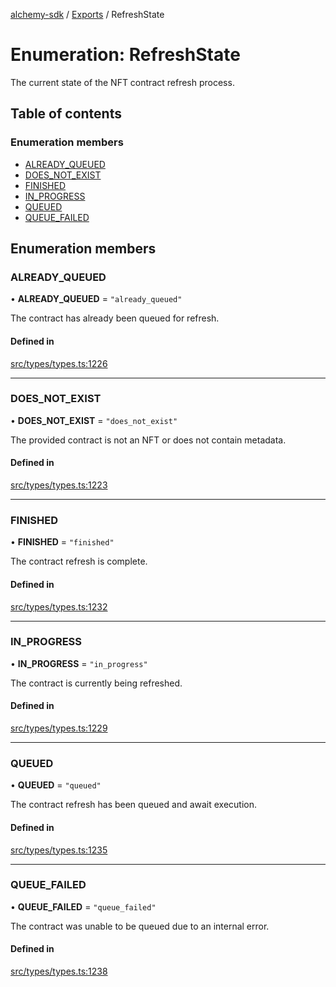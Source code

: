 [alchemy-sdk](../README.md) / [Exports](../modules.md) / RefreshState

# Enumeration: RefreshState

The current state of the NFT contract refresh process.

## Table of contents

### Enumeration members

- [ALREADY\_QUEUED](RefreshState.md#already_queued)
- [DOES\_NOT\_EXIST](RefreshState.md#does_not_exist)
- [FINISHED](RefreshState.md#finished)
- [IN\_PROGRESS](RefreshState.md#in_progress)
- [QUEUED](RefreshState.md#queued)
- [QUEUE\_FAILED](RefreshState.md#queue_failed)

## Enumeration members

### ALREADY\_QUEUED

• **ALREADY\_QUEUED** = `"already_queued"`

The contract has already been queued for refresh.

#### Defined in

[src/types/types.ts:1226](https://github.com/alchemyplatform/alchemy-sdk-js/blob/bed7d71/src/types/types.ts#L1226)

___

### DOES\_NOT\_EXIST

• **DOES\_NOT\_EXIST** = `"does_not_exist"`

The provided contract is not an NFT or does not contain metadata.

#### Defined in

[src/types/types.ts:1223](https://github.com/alchemyplatform/alchemy-sdk-js/blob/bed7d71/src/types/types.ts#L1223)

___

### FINISHED

• **FINISHED** = `"finished"`

The contract refresh is complete.

#### Defined in

[src/types/types.ts:1232](https://github.com/alchemyplatform/alchemy-sdk-js/blob/bed7d71/src/types/types.ts#L1232)

___

### IN\_PROGRESS

• **IN\_PROGRESS** = `"in_progress"`

The contract is currently being refreshed.

#### Defined in

[src/types/types.ts:1229](https://github.com/alchemyplatform/alchemy-sdk-js/blob/bed7d71/src/types/types.ts#L1229)

___

### QUEUED

• **QUEUED** = `"queued"`

The contract refresh has been queued and await execution.

#### Defined in

[src/types/types.ts:1235](https://github.com/alchemyplatform/alchemy-sdk-js/blob/bed7d71/src/types/types.ts#L1235)

___

### QUEUE\_FAILED

• **QUEUE\_FAILED** = `"queue_failed"`

The contract was unable to be queued due to an internal error.

#### Defined in

[src/types/types.ts:1238](https://github.com/alchemyplatform/alchemy-sdk-js/blob/bed7d71/src/types/types.ts#L1238)
